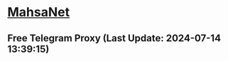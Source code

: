 
# [MahsaNet](https://t.me/mahsa_net)
## Free Telegram Proxy (Last Update: 2024-07-14 13:39:15)

    